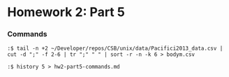 # Homework 2: Part 5

### Commands


`:$ tail -n +2 ~/Developer/repos/CSB/unix/data/Pacifici2013_data.csv | cut -d ";" -f 2-6 | tr ";" " " | sort -r -n -k 6 > bodym.csv`

`:$ history 5 > hw2-part5-commands.md`
